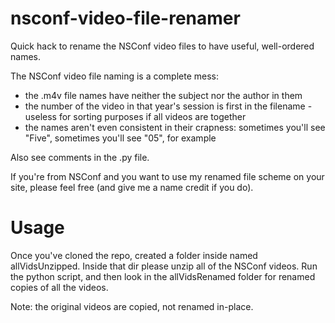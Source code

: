 nsconf-video-file-renamer
=========================

Quick hack to rename the NSConf video files to have useful, well-ordered names.

The NSConf video file naming is a complete mess:

* the .m4v file names have neither the subject nor the author in them
* the number of the video in that year's session is first in the filename - useless for sorting purposes if all videos are together
* the names aren't even consistent in their crapness: sometimes you'll see "Five", sometimes you'll see "05", for example

Also see comments in the .py file.

If you're from NSConf and you want to use my renamed file scheme on your site, please feel free (and give me a name credit if you do).

Usage
=====

Once you've cloned the repo, created a folder inside named allVidsUnzipped. Inside that dir please unzip all of the NSConf videos.
Run the python script, and then look in the allVidsRenamed folder for renamed copies of all the videos.

Note: the original videos are copied, not renamed in-place.
